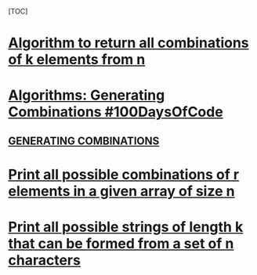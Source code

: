 [TOC]



# [Algorithm to return all combinations of k elements from n](https://stackoverflow.com/questions/127704/algorithm-to-return-all-combinations-of-k-elements-from-n)









# [Algorithms: Generating Combinations #100DaysOfCode](https://dev.to/rrampage/algorithms-generating-combinations-100daysofcode-4o0a)





## [GENERATING COMBINATIONS](https://www.topcoder.com/generating-combinations/)





# [Print all possible combinations of r elements in a given array of size n](https://www.geeksforgeeks.org/print-all-possible-combinations-of-r-elements-in-a-given-array-of-size-n/)





# [Print all possible strings of length k that can be formed from a set of n characters](https://www.geeksforgeeks.org/print-all-combinations-of-given-length/)